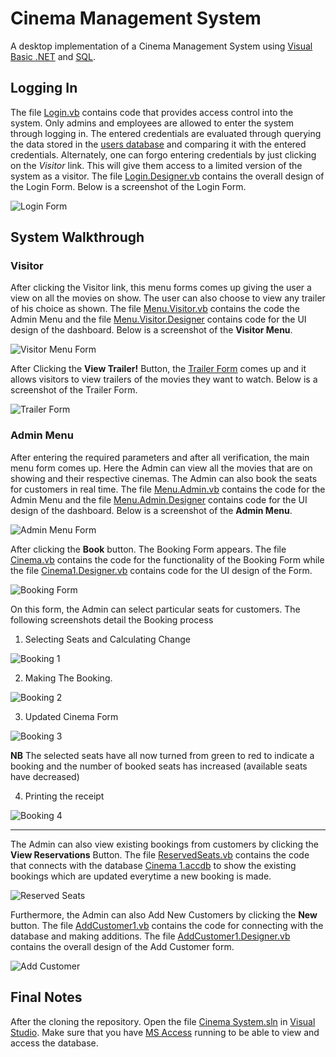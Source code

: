# Cinema Management System
A desktop implementation of a Cinema Management System using [Visual Basic .NET](https://docs.microsoft.com/dotnet/visual-basic/) and [SQL](https://en.wikipedia.org/wiki/SQL).


## Logging In

The file [Login.vb](https://github.com/Sammy-Nyakabau/CinemaSystem/blob/master/Login.vb) contains code that provides access control into the system. Only admins and employees are allowed to enter the system through logging in. The entered credentials are evaluated through querying the data stored in the [users database](https://github.com/Sammy-Nyakabau/CinemaSystem/blob/master/Users.accdb) and comparing it with the entered credentials. Alternately, one can forgo entering credentials by just clicking on the *Visitor* link. This will give them access to a limited version of the system as a visitor. The file [Login.Designer.vb](https://github.com/Sammy-Nyakabau/CinemaSystem/blob/master/Login.Designer.vb) contains the overall design of the Login Form. Below is a screenshot of the Login Form. 

![Login Form](https://i.ibb.co/B4BBwWf/Login-Form.png)

## System Walkthrough

### Visitor

After clicking the Visitor link, this menu forms comes up giving the user a view on all the movies on show. The user can also choose to view any trailer of his choice as shown. The file [Menu.Visitor.vb](https://github.com/Sammy-Nyakabau/CinemaSystem/blob/master/Menu_Visitor.vb) contains the code the Admin Menu and the file [Menu.Visitor.Designer](https://github.com/Sammy-Nyakabau/CinemaSystem/blob/master/Menu_Visitor.Designer.vb) contains code for the UI design of the dashboard. Below is a screenshot of the **Visitor Menu**.

![Visitor Menu Form](https://i.ibb.co/wJB1zQy/Visitor-Menu-Form.png)

After Clicking the **View Trailer!** Button, the [Trailer Form](https://github.com/Sammy-Nyakabau/CinemaSystem/blob/master/Trailer%201.Designer.vb) comes up and it allows visitors to view trailers of the movies they want to watch. Below is a screenshot of the Trailer Form.

![Trailer Form](https://i.ibb.co/7YmKcGt/Trailer-Form.png)

### Admin Menu

After entering the required parameters and after all verification, the main menu form comes up.
Here the Admin can view all the movies that are on showing and their respective cinemas. The Admin can also book the seats for customers in real time. The file [Menu.Admin.vb](https://github.com/Sammy-Nyakabau/CinemaSystem/blob/master/Menu_Admin.vb) contains the code for the Admin Menu and the file [Menu.Admin.Designer](https://github.com/Sammy-Nyakabau/CinemaSystem/blob/master/Menu_Admin.Designer.vb) contains code for the UI design of the dashboard. Below is a screenshot of the **Admin Menu**.

![Admin Menu Form](https://i.ibb.co/BC2tD8G/Admin-Menu-Form.png)

After clicking the **Book** button. The Booking Form appears. The file [Cinema.vb](https://github.com/Sammy-Nyakabau/CinemaSystem/blob/master/Cinema1.vb) contains the code for the functionality of the Booking Form while the file [Cinema1.Designer.vb](https://github.com/Sammy-Nyakabau/CinemaSystem/blob/master/Cinema1.Designer.vb) contains code for the UI design of the Form.

![Booking Form](https://i.ibb.co/tbqMLCC/Booking-Form.png)

On this form, the Admin can select particular seats for customers. The following screenshots detail the Booking process

1. Selecting Seats and Calculating Change

![Booking 1](https://i.ibb.co/6rMmG8t/Booking-1.png)


2.  Making The Booking. 

![Booking 2](https://i.ibb.co/5YjpfJc/Booking-2.png)

3.  Updated Cinema Form

![Booking 3](https://i.ibb.co/Dfp8vyr/Booking-3.png)

**NB** The selected seats have all now turned from green to red to indicate a booking and the number of booked seats has increased (available seats have decreased)

4. Printing the receipt

![Booking 4](https://i.ibb.co/K72nHFs/Booking-4.png)

---

The Admin can also view existing bookings from customers by clicking the **View Reservations** Button. The file [ReservedSeats.vb](https://github.com/Sammy-Nyakabau/CinemaSystem/blob/master/ReservedSeats.vb) contains the code that connects with the database [Cinema 1.accdb](https://github.com/Sammy-Nyakabau/CinemaSystem/blob/master/Cinema%201.accdb) to show the existing bookings which are updated everytime a new booking is made.

![Reserved Seats](https://i.ibb.co/LJ6Z8cx/Reserved-Seats.png)

Furthermore, the Admin can also Add New Customers by clicking the **New** button. The file [AddCustomer1.vb](https://github.com/Sammy-Nyakabau/CinemaSystem/blob/master/AddCustomer1.vb) contains the code for connecting with the database and making additions. The file [AddCustomer1.Designer.vb](https://github.com/Sammy-Nyakabau/CinemaSystem/blob/master/AddCustomer1.Designer.vb) contains the overall design of the Add Customer form. 

![Add Customer](https://i.ibb.co/nLqQ3HB/Add-Customer.png)

## Final Notes

After the cloning the repository. Open the file [Cinema System.sln](https://github.com/Sammy-Nyakabau/CinemaSystem/blob/master/Cinema%20System.sln) in [Visual Studio](https://visualstudio.microsoft.com/vs/). Make sure that you have [MS Access](https://www.microsoft.com/en-us/microsoft-365/access) running to be able to view and access the database. 
